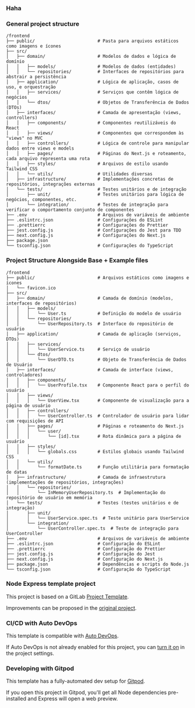 ### Haha
### General project structure
```
/frontend
├── public/                        # Pasta para arquivos estáticos como imagens e ícones
├── src/
│   ├── domain/                    # Modelos de dados e lógica de domínio
│   │   ├── models/                # Modelos de dados (entidades)
│   │   └── repositories/          # Interfaces de repositórios para abstrair a persistência
│   ├── application/               # Lógica de aplicação, casos de uso, e orquestração
│   │   ├── services/              # Serviços que contêm lógica de negócios
│   │   └── dtos/                  # Objetos de Transferência de Dados (DTOs)
│   ├── interfaces/                # Camada de apresentação (views, controllers)
│   │   ├── components/            # Componentes reutilizáveis do React
│   │   ├── views/                 # Componentes que correspondem às "views" no MVC
│   │   ├── controllers/           # Lógica de controle para manipular dados entre views e models
│   │   ├── pages/                 # Páginas do Next.js e roteamento, cada arquivo representa uma rota
│   │   ├── styles/                # Arquivos de estilo usando Tailwind CSS
│   │   └── utils/                 # Utilidades diversas
│   ├── infrastructure/            # Implementações concretas de repositórios, integrações externas
│   └── tests/                     # Testes unitários e de integração
│       ├── unit/                  # Testes unitários para lógica de negócios, componentes, etc.
│       └── integration/           # Testes de integração para verificar o comportamento conjunto de componentes
├── .env                           # Arquivos de variáveis de ambiente
├── .eslintrc.json                 # Configurações do ESLint
├── .prettierrc                    # Configurações do Prettier
├── jest.config.js                 # Configurações do Jest para TDD
├── next.config.js                 # Configurações do Next.js
├── package.json
└── tsconfig.json                  # Configurações do TypeScript

```
### Project Structure Alongside Base + Example files
```
/frontend
├── public/                        # Arquivos estáticos como imagens e ícones
│   └── favicon.ico
├── src/
│   ├── domain/                    # Camada de domínio (modelos, interfaces de repositórios)
│   │   ├── models/
│   │   │   └── User.ts            # Definição do modelo de usuário
│   │   └── repositories/
│   │       └── UserRepository.ts  # Interface do repositório de usuário
│   ├── application/               # Camada de aplicação (serviços, DTOs)
│   │   ├── services/
│   │   │   └── UserService.ts     # Serviço de usuário
│   │   └── dtos/
│   │       └── UserDTO.ts         # Objeto de Transferência de Dados de Usuário
│   ├── interfaces/                # Camada de interface (views, controladores)
│   │   ├── components/
│   │   │   └── UserProfile.tsx    # Componente React para o perfil do usuário
│   │   ├── views/
│   │   │   └── UserView.tsx       # Componente de visualização para a página de usuário
│   │   ├── controllers/
│   │   │   └── UserController.ts  # Controlador de usuário para lidar com requisições de API
│   │   ├── pages/                 # Páginas e roteamento do Next.js
│   │   │   └── user/
│   │   │       └── [id].tsx       # Rota dinâmica para a página de usuário
│   │   ├── styles/
│   │   │   └── globals.css        # Estilos globais usando Tailwind CSS
│   │   └── utils/
│   │       └── formatDate.ts      # Função utilitária para formatação de datas
│   ├── infrastructure/            # Camada de infraestrutura (implementações de repositórios, integrações)
│   │   └── repositories/
│   │       └── InMemoryUserRepository.ts  # Implementação do repositório de usuário em memória
│   └── tests/                     # Testes (testes unitários e de integração)
│       ├── unit/
│       │   └── UserService.spec.ts  # Teste unitário para UserService
│       └── integration/
│           └── UserController.spec.ts  # Teste de integração para UserController
├── .env                           # Arquivos de variáveis de ambiente
├── .eslintrc.json                 # Configuração do ESLint
├── .prettierrc                    # Configuração do Prettier
├── jest.config.js                 # Configuração do Jest
├── next.config.js                 # Configuração do Next.js
├── package.json                   # Dependências e scripts do Node.js
└── tsconfig.json                  # Configuração do TypeScript
```
### Node Express template project

This project is based on a GitLab [Project Template](https://docs.gitlab.com/ee/gitlab-basics/create-project.html).

Improvements can be proposed in the [original project](https://gitlab.com/gitlab-org/project-templates/express).

### CI/CD with Auto DevOps

This template is compatible with [Auto DevOps](https://docs.gitlab.com/ee/topics/autodevops/).

If Auto DevOps is not already enabled for this project, you can [turn it on](https://docs.gitlab.com/ee/topics/autodevops/#enabling-auto-devops) in the project settings.

### Developing with Gitpod

This template has a fully-automated dev setup for [Gitpod](https://docs.gitlab.com/ee/integration/gitpod.html).

If you open this project in Gitpod, you'll get all Node dependencies pre-installed and Express will open a web preview.
